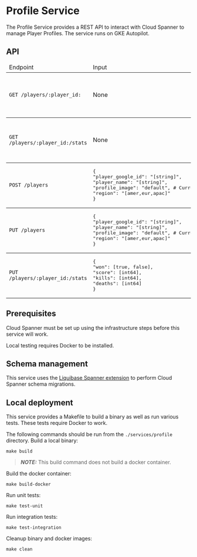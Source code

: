 # Profile Service

The Profile Service provides a REST API to interact with Cloud Spanner to manage Player Profiles. The service runs on GKE Autopilot.

## API

<table>
    <thead>
        <td>Endpoint</td>
        <td>Input</td>
        <td>Return</td>
        <td>Description</td>
    </thead>
    <tbody>
        <tr>
            <td><code>GET /players/:player_id:</code></td>
            <td> None </td>
            <td>
                <pre>{
"player_google_id": "[string]",
"player_name": "[string]",
"profile_image": "[string]",
"region": "[string]"
}</pre>
            </td>
            <td>
                Retrieve information about the player
            </td>
        </tr>
    </tbody>
    <tbody>
        <tr>
            <td><code>GET /players/:player_id:/stats</code></td>
            <td> None </td>
            <td>
                <pre>{
"player_google_id": "[string]",
"stats": "[json]",
"skill_level": [int64],
"tier": "[string]" # currently unused
}</pre>
            </td>
            <td>
                Retrieve stats and skill info about the player
            </td>
        </tr>
    </tbody>
    <tbody>
        <tr>
            <td><code>POST /players</code></td>
            <td>
                <pre>{
"player_google_id": "[string]",
"player_name": "[string]",
"profile_image": "default", # Currently unused
"region": "[amer,eur,apac]"
}</pre>
            </td>
            <td>
                <pre>
                    "[player_google_id]"
                </pre>
            </td>
            <td>
                Create a new player
            </td>
        </tr>
    </tbody>
    <tbody>
        <tr>
            <td><code>PUT /players</code></td>
            <td>
                <pre>{
"player_google_id": "[string]",
"player_name": "[string]",
"profile_image": "default", # Currently unused
"region": "[amer,eur,apac]"
}</pre>
            </td>
            <td>
                <pre>{
"player_google_id": "[string]",
"player_name": "[string]",
"profile_image": "[string]",
"region": "[string]"
}</pre>
            </td>
            <td>
                Update player information
            </td>
        </tr>
    </tbody>
    <tbody>
        <tr>
            <td><code>PUT /players/:player_id:/stats</code></td>
            <td>
                <pre>{
"won": [true, false],
"score": [int64],
"kills": [int64],
"deaths": [int64]
}</pre>
            </td>
            <td>
                <pre>{
"player_google_id": "[string]",
"stats": "[json]",
"skill_level": [int64],
"tier": "[string]" # currently unused
}</pre>
            </td>
            <td>
                Update player stats
            </td>
        </tr>
    </tbody>


</table>

## Prerequisites
Cloud Spanner must be set up using the infrastructure steps before this service will work.

Local testing requires Docker to be installed.

## Schema management

This service uses the [Liquibase Spanner extension](https://github.com/cloudspannerecosystem/liquibase-spanner) to perform Cloud Spanner schema migrations.

## Local deployment

This service provides a Makefile to build a binary as well as run various tests. These tests require Docker to work.

The following commands should be run from the `./services/profile` directory.
Build a local binary:

```
make build
```

> ***NOTE:*** This build command does not build a docker container.

Build the docker container:

```
make build-docker
```

Run unit tests:

```
make test-unit
```

Run integration tests:

```
make test-integration
```

Cleanup binary and docker images:

```
make clean
```
